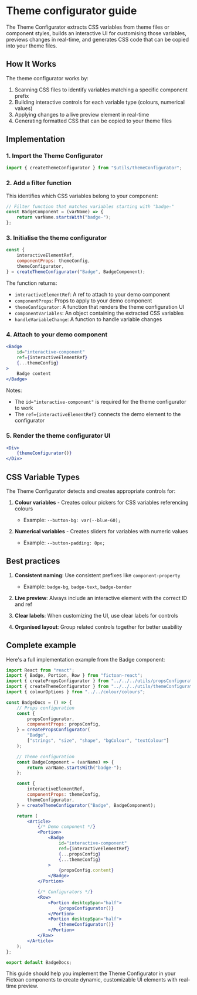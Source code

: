 # Theme configurator guide

The Theme Configurator extracts CSS variables from theme files or component styles, builds an interactive UI for customising those variables, previews changes in real-time, and generates CSS code that can be copied into your theme files.

## How It Works

The theme configurator works by:

1. Scanning CSS files to identify variables matching a specific component prefix
2. Building interactive controls for each variable type (colours, numerical values)
3. Applying changes to a live preview element in real-time
4. Generating formatted CSS that can be copied to your theme files

## Implementation

### 1. Import the Theme Configurator

```jsx
import { createThemeConfigurator } from "$utils/themeConfigurator";
```

### 2. Add a filter function

This identifies which CSS variables belong to your component:

```jsx
// Filter function that matches variables starting with "badge-"
const BadgeComponent = (varName) => {
    return varName.startsWith("badge-");
};
```

### 3. Initialise the theme configurator

```jsx
const {
    interactiveElementRef,
    componentProps: themeConfig,
    themeConfigurator,
} = createThemeConfigurator("Badge", BadgeComponent);
```

The function returns:
- `interactiveElementRef`: A ref to attach to your demo component
- `componentProps`: Props to apply to your demo component
- `themeConfigurator`: A function that renders the theme configuration UI
- `componentVariables`: An object containing the extracted CSS variables
- `handleVariableChange`: A function to handle variable changes

### 4. Attach to your demo component

```jsx
<Badge
    id="interactive-component"
    ref={interactiveElementRef}
    {...themeConfig}
>
    Badge content
</Badge>
```

Notes:
- The `id="interactive-component"` is required for the theme configurator to work
- The `ref={interactiveElementRef}` connects the demo element to the configurator

### 5. Render the theme configurator UI

```jsx
<Div>
    {themeConfigurator()}
</Div>
```

## CSS Variable Types

The Theme Configurator detects and creates appropriate controls for:

1. **Colour variables** - Creates colour pickers for CSS variables referencing colours
   - Example: `--button-bg: var(--blue-60);`

2. **Numerical variables** - Creates sliders for variables with numeric values
   - Example: `--button-padding: 8px;`

## Best practices

1. **Consistent naming**: Use consistent prefixes like `component-property`
   - Example: `badge-bg`, `badge-text`, `badge-border`

2. **Live preview**: Always include an interactive element with the correct ID and ref

3. **Clear labels**: When customizing the UI, use clear labels for controls

4. **Organised layout**: Group related controls together for better usability

## Complete example

Here's a full implementation example from the Badge component:

```jsx
import React from "react";
import { Badge, Portion, Row } from "fictoan-react";
import { createPropsConfigurator } from "../../../utils/propsConfigurator";
import { createThemeConfigurator } from "../../../utils/themeConfigurator";
import { colourOptions } from "../../colour/colours";

const BadgeDocs = () => {
    // Props configuration
    const {
        propsConfigurator,
        componentProps: propsConfig,
    } = createPropsConfigurator(
        "Badge", 
        ["strings", "size", "shape", "bgColour", "textColour"]
    );

    // Theme configuration
    const BadgeComponent = (varName) => {
        return varName.startsWith("badge-");
    };

    const {
        interactiveElementRef,
        componentProps: themeConfig,
        themeConfigurator,
    } = createThemeConfigurator("Badge", BadgeComponent);

    return (
        <Article>
            {/* Demo component */}
            <Portion>
                <Badge
                    id="interactive-component"
                    ref={interactiveElementRef}
                    {...propsConfig}
                    {...themeConfig}
                >
                    {propsConfig.content}
                </Badge>
            </Portion>

            {/* Configurators */}
            <Row>
                <Portion desktopSpan="half">
                    {propsConfigurator()}
                </Portion>
                <Portion desktopSpan="half">
                    {themeConfigurator()}
                </Portion>
            </Row>
        </Article>
    );
};

export default BadgeDocs;
```

This guide should help you implement the Theme Configurator in your Fictoan components to create dynamic, customizable UI elements with real-time preview.
